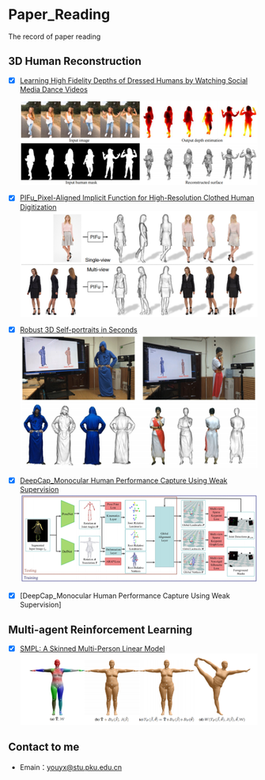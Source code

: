 # Paper_Reading
The record of paper reading

## 3D Human Reconstruction

- [x] [Learning High Fidelity Depths of Dressed Humans by Watching Social Media Dance Videos](./learning)

  ![learning](./covers/learning.png)

- [x] [PIFu_Pixel-Aligned Implicit Function for High-Resolution Clothed Human Digitization](./PIFu)
  ![PIFu](./covers/PIFu.png)

- [x] [Robust 3D Self-portraits in Seconds](./robust)
  ![robust](./covers/robust.png)

- [x] [DeepCap_Monocular Human Performance Capture Using Weak Supervision](./Deep)
  ![DeepCap](./covers/DeepCap.png)

- [x] [DeepCap_Monocular Human Performance Capture Using Weak Supervision]

## Multi-agent Reinforcement Learning

- [x] [SMPL: A Skinned Multi-Person Linear Model](./SMPL)
  ![agent](./covers/SMPL.png)


## Contact to me

- Emain：[youyx@stu.pku.edu.cn](mailto:youyx@stu.pku.edu.cn)

